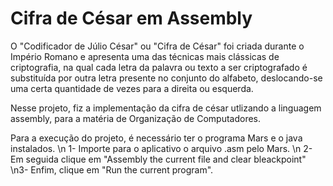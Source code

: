 # Cifra de César em Assembly

O "Codificador de Júlio César" ou "Cifra de César" foi 
criada durante o Império Romano e apresenta uma das 
técnicas mais clássicas de criptografia, na qual cada letra 
da palavra ou texto a ser criptografado é substituída por 
outra letra presente no conjunto do alfabeto, deslocando-se uma certa quantidade de vezes para a direita ou 
esquerda.

Nesse projeto, fiz a implementação da cifra de césar utlizando a linguagem assembly, para a matéria de Organização de Computadores.

Para a execução do projeto, é necessário ter o programa Mars e o java instalados.
\n 1- Importe para o aplicativo o arquivo .asm pelo Mars.
\n 2- Em seguida clique em "Assembly the current file and clear bleackpoint"
\n3- Enfim, clique em "Run the current program".
